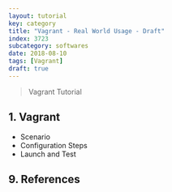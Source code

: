 ```yaml
---
layout: tutorial
key: category
title: "Vagrant - Real World Usage - Draft"
index: 3723
subcategory: softwares
date: 2018-08-10
tags: [Vagrant]
draft: true
---
```


> Vagrant Tutorial

## 1. Vagrant
* Scenario
* Configuration Steps
* Launch and Test


## 9. References
